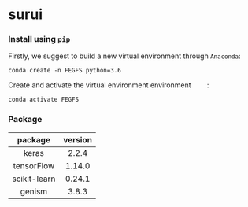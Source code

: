 # surui
### Install using `pip`

Firstly, we suggest to build a new virtual environment through `Anaconda`:
```
conda create -n FEGFS python=3.6
```
Create and activate the virtual environment environment `    `:
```
conda activate FEGFS
```
### Package
| package | version |
| :----: | :----: |
| keras  | 2.2.4 |
| tensorFlow | 1.14.0 |
| scikit-learn | 0.24.1 |
| genism | 3.8.3 |

